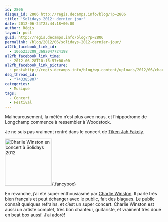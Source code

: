 ```yaml
---
id: 2806
disqus_id: 2806 http://regis.decamps.info/blog/?p=2806
title: 'Solidays 2012: dernier jour'
date: 2012-06-24T23:44:18+00:00
author: Régis
layout: post
guid: http://regis.decamps.info/blog/?p=2806
permalink: /blog/2012/06/solidays-2012-dernier-jour/
al2fb_facebook_link_id:
  - 1065233209_3682047724198
al2fb_facebook_link_time:
  - 2012-06-28T10:16:57+00:00
al2fb_facebook_link_picture:
  - post=http://regis.decamps.info/blog/wp-content/uploads/2012/06/charlie_winston_solidays2012_20120624_203651-150x150.jpg
dsq_thread_id:
  - "743385807"
categories:
  - Musique
tags:
  - Concert
  - Festival
---
```

Malheureusement, la météo n’est plus avec nous, et l’hippodrome de Longchamp commence à ressembler à Woodstock.

Je ne suis pas vraiment rentré dans le concert de [Tiken Jah Fakoly](http://www.lastfm.fr/music/Tiken+Jah+Fakoly "Tiken Jah Fakoly sur Last.fm").
  
[<img src="http://regis.decamps.info/blog/wp-content/uploads/2012/06/charlie_winston_solidays2012_20120624_203651-150x150.jpg" alt="Charlie Winston en concert à Solidays 2012" title="Charlie Winston" width="150" height="150" class="alignleft size-thumbnail wp-image-2808" srcset="http://regis.decamps.info/blog/wp-content/uploads/2012/06/charlie_winston_solidays2012_20120624_203651-150x150.jpg 150w, http://regis.decamps.info/blog/wp-content/uploads/2012/06/charlie_winston_solidays2012_20120624_203651-100x100.jpg 100w" sizes="(max-width: 150px) 100vw, 150px" />](http://regis.decamps.info/blog/wp-content/uploads/2012/06/charlie_winston_solidays2012_20120624_203651.jpg){.fancybox}
  
En revanche, j’ai été super enthousiasmé par [Charlie Winston](http://www.lastfm.fr/music/Charlie+Winston). Il parle très bien français et peut échanger avec le public, fait des blagues. Le public connaît quelques refrains, et c’est un super concert. Charlie Winston est aussi un artiste complet, très bon chanteur, guitariste, et vraiment très doué en beat box aussi! J’ai adoré!
